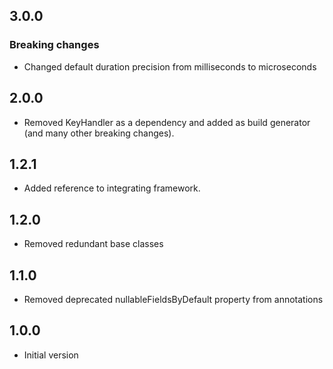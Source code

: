 ## 3.0.0

### Breaking changes
- Changed default duration precision from milliseconds to microseconds


## 2.0.0

- Removed KeyHandler as a dependency and added as build generator (and many other breaking changes).


## 1.2.1

- Added reference to integrating framework.

## 1.2.0

- Removed redundant base classes


## 1.1.0

- Removed deprecated nullableFieldsByDefault property from annotations

## 1.0.0

- Initial version
